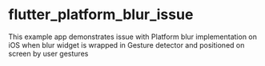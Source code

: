 # flutter_platform_blur_issue

This example app demonstrates issue with Platform blur implementation on iOS when blur widget is wrapped in Gesture detector and positioned on screen by user gestures